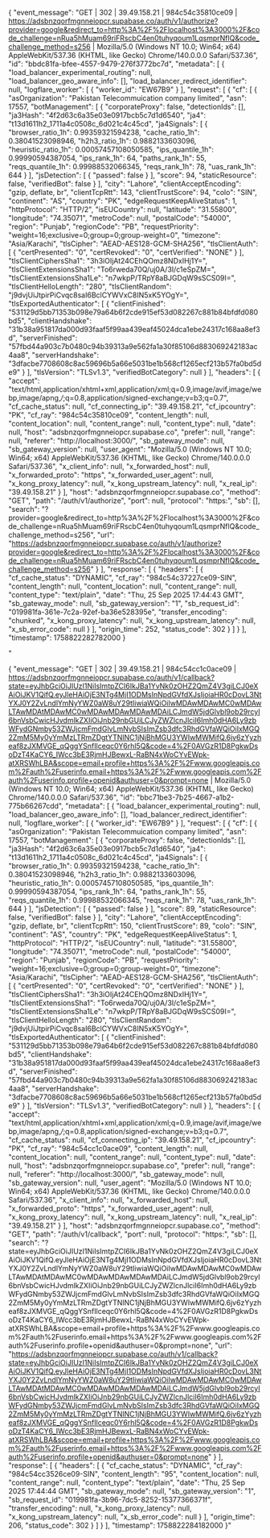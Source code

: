 {
  "event_message": "GET | 302 | 39.49.158.21 | 984c54c35810ce09 | https://adsbnzqorfmgnneiopcr.supabase.co/auth/v1/authorize?provider=google&redirect_to=http%3A%2F%2Flocalhost%3A3000%2F&code_challenge=nRua5hMuam69riFRscbC4en0tuhyqoum1LqsmprNflQ&code_challenge_method=s256 | Mozilla/5.0 (Windows NT 10.0; Win64; x64) AppleWebKit/537.36 (KHTML, like Gecko) Chrome/140.0.0.0 Safari/537.36",
  "id": "bbdc81fa-bfee-4557-9479-276f3772bc7d",
  "metadata": [
    {
      "load_balancer_experimental_routing": null,
      "load_balancer_geo_aware_info": [],
      "load_balancer_redirect_identifier": null,
      "logflare_worker": [
        {
          "worker_id": "EW67B9"
        }
      ],
      "request": [
        {
          "cf": [
            {
              "asOrganization": "Pakistan Telecommuication company limited",
              "asn": 17557,
              "botManagement": [
                {
                  "corporateProxy": false,
                  "detectionIds": [],
                  "ja3Hash": "4f2d63c6a35e03e0917bcb5c7d1d6540",
                  "ja4": "t13d1611h2_1711a4c0508c_6d021c4c45cd",
                  "ja4Signals": [
                    {
                      "browser_ratio_1h": 0.99359321594238,
                      "cache_ratio_1h": 0.38041523098946,
                      "h2h3_ratio_1h": 0.9882133603096,
                      "heuristic_ratio_1h": 0.00057457108050585,
                      "ips_quantile_1h": 0.99990594387054,
                      "ips_rank_1h": 64,
                      "paths_rank_1h": 55,
                      "reqs_quantile_1h": 0.99988532066345,
                      "reqs_rank_1h": 78,
                      "uas_rank_1h": 644
                    }
                  ],
                  "jsDetection": [
                    {
                      "passed": false
                    }
                  ],
                  "score": 94,
                  "staticResource": false,
                  "verifiedBot": false
                }
              ],
              "city": "Lahore",
              "clientAcceptEncoding": "gzip, deflate, br",
              "clientTcpRtt": 143,
              "clientTrustScore": 94,
              "colo": "SIN",
              "continent": "AS",
              "country": "PK",
              "edgeRequestKeepAliveStatus": 1,
              "httpProtocol": "HTTP/2",
              "isEUCountry": null,
              "latitude": "31.55800",
              "longitude": "74.35071",
              "metroCode": null,
              "postalCode": "54000",
              "region": "Punjab",
              "regionCode": "PB",
              "requestPriority": "weight=16;exclusive=0;group=0;group-weight=0",
              "timezone": "Asia/Karachi",
              "tlsCipher": "AEAD-AES128-GCM-SHA256",
              "tlsClientAuth": [
                {
                  "certPresented": "0",
                  "certRevoked": "0",
                  "certVerified": "NONE"
                }
              ],
              "tlsClientCiphersSha1": "3h3iOIjAt24CEhQOmz8NDxIHj1Y=",
              "tlsClientExtensionsSha1": "To6rweda70Q/uj0A/3I/c1eSpZM=",
              "tlsClientExtensionsSha1Le": "n7wkpP/TRpY8aBJGDqW9sSCS09I=",
              "tlsClientHelloLength": "280",
              "tlsClientRandom": "j9dvjUiJtpirPiCvqc8saI6BclCYWVxC8IN5xK5YOgY=",
              "tlsExportedAuthenticator": [
                {
                  "clientFinished": "531129d5bb71353b098e79a64b6f2cde915ef53d082267c881b84bfdfd080bd5",
                  "clientHandshake": "31b38a951817da000d93faaf5f99aa439eaf45024dca1ebe24317c168aa8ef3d",
                  "serverFinished": "57fbd44a903c7b0480c94b39313a9e562fa1a30f85106d883069242183ac4aa8",
                  "serverHandshake": "3dfacbe7708608c8ac59696b5a66e5031be1b568cf1265ecf213b57fa0bd5de9"
                }
              ],
              "tlsVersion": "TLSv1.3",
              "verifiedBotCategory": null
            }
          ],
          "headers": [
            {
              "accept": "text/html,application/xhtml+xml,application/xml;q=0.9,image/avif,image/webp,image/apng,*/*;q=0.8,application/signed-exchange;v=b3;q=0.7",
              "cf_cache_status": null,
              "cf_connecting_ip": "39.49.158.21",
              "cf_ipcountry": "PK",
              "cf_ray": "984c54c35810ce09",
              "content_length": null,
              "content_location": null,
              "content_range": null,
              "content_type": null,
              "date": null,
              "host": "adsbnzqorfmgnneiopcr.supabase.co",
              "prefer": null,
              "range": null,
              "referer": "http://localhost:3000/",
              "sb_gateway_mode": null,
              "sb_gateway_version": null,
              "user_agent": "Mozilla/5.0 (Windows NT 10.0; Win64; x64) AppleWebKit/537.36 (KHTML, like Gecko) Chrome/140.0.0.0 Safari/537.36",
              "x_client_info": null,
              "x_forwarded_host": null,
              "x_forwarded_proto": "https",
              "x_forwarded_user_agent": null,
              "x_kong_proxy_latency": null,
              "x_kong_upstream_latency": null,
              "x_real_ip": "39.49.158.21"
            }
          ],
          "host": "adsbnzqorfmgnneiopcr.supabase.co",
          "method": "GET",
          "path": "/auth/v1/authorize",
          "port": null,
          "protocol": "https:",
          "sb": [],
          "search": "?provider=google&redirect_to=http%3A%2F%2Flocalhost%3A3000%2F&code_challenge=nRua5hMuam69riFRscbC4en0tuhyqoum1LqsmprNflQ&code_challenge_method=s256",
          "url": "https://adsbnzqorfmgnneiopcr.supabase.co/auth/v1/authorize?provider=google&redirect_to=http%3A%2F%2Flocalhost%3A3000%2F&code_challenge=nRua5hMuam69riFRscbC4en0tuhyqoum1LqsmprNflQ&code_challenge_method=s256"
        }
      ],
      "response": [
        {
          "headers": [
            {
              "cf_cache_status": "DYNAMIC",
              "cf_ray": "984c54c37227ce09-SIN",
              "content_length": null,
              "content_location": null,
              "content_range": null,
              "content_type": "text/plain",
              "date": "Thu, 25 Sep 2025 17:44:43 GMT",
              "sb_gateway_mode": null,
              "sb_gateway_version": "1",
              "sb_request_id": "019981fa-361e-7c2a-92ef-ba36e528395e",
              "transfer_encoding": "chunked",
              "x_kong_proxy_latency": null,
              "x_kong_upstream_latency": null,
              "x_sb_error_code": null
            }
          ],
          "origin_time": 252,
          "status_code": 302
        }
      ]
    }
  ],
  "timestamp": 1758822282782000
}  


"

{
  "event_message": "GET | 302 | 39.49.158.21 | 984c54cc1c0ace09 | https://adsbnzqorfmgnneiopcr.supabase.co/auth/v1/callback?state=eyJhbGciOiJIUzI1NiIsImtpZCI6IkJBa1YvNk0zOHZ2QmZ4V3giLCJ0eXAiOiJKV1QifQ.eyJleHAiOjE3NTg4MjI1ODMsInNpdGVfdXJsIjoiaHR0cDovL3NtYXJ0Y2ZvLndlYmNyYWZ0aW8uY29tIiwiaWQiOiIwMDAwMDAwMC0wMDAwLTAwMDAtMDAwMC0wMDAwMDAwMDAwMDAiLCJmdW5jdGlvbl9ob29rcyI6bnVsbCwicHJvdmlkZXIiOiJnb29nbGUiLCJyZWZlcnJlciI6Imh0dHA6Ly9zbWFydGNmby53ZWJjcmFmdGlvLmNvbSIsImZsb3dfc3RhdGVfaWQiOiIxMGQ2ZmM5My0yYmMzLTRmZDgtYTNlNC1jNjBhMGU3YWIwMWMifQ.6jv6zYyzheaf8zJXMVGE_qQggYSnfIlceqc0Y6rhl5Q&code=4%2F0AVGzR1D8PgkwDsoDzT4KaCY6_IWcc3bE3RjmHJBewxL-RaBN4xWoCYvEWpk-atXRSWhLBA&scope=email+profile+https%3A%2F%2Fwww.googleapis.com%2Fauth%2Fuserinfo.email+https%3A%2F%2Fwww.googleapis.com%2Fauth%2Fuserinfo.profile+openid&authuser=0&prompt=none | Mozilla/5.0 (Windows NT 10.0; Win64; x64) AppleWebKit/537.36 (KHTML, like Gecko) Chrome/140.0.0.0 Safari/537.36",
  "id": "bbc71be3-7b25-4667-a1b2-775b66267cdd",
  "metadata": [
    {
      "load_balancer_experimental_routing": null,
      "load_balancer_geo_aware_info": [],
      "load_balancer_redirect_identifier": null,
      "logflare_worker": [
        {
          "worker_id": "EW67B9"
        }
      ],
      "request": [
        {
          "cf": [
            {
              "asOrganization": "Pakistan Telecommuication company limited",
              "asn": 17557,
              "botManagement": [
                {
                  "corporateProxy": false,
                  "detectionIds": [],
                  "ja3Hash": "4f2d63c6a35e03e0917bcb5c7d1d6540",
                  "ja4": "t13d1611h2_1711a4c0508c_6d021c4c45cd",
                  "ja4Signals": [
                    {
                      "browser_ratio_1h": 0.99359321594238,
                      "cache_ratio_1h": 0.38041523098946,
                      "h2h3_ratio_1h": 0.9882133603096,
                      "heuristic_ratio_1h": 0.00057457108050585,
                      "ips_quantile_1h": 0.99990594387054,
                      "ips_rank_1h": 64,
                      "paths_rank_1h": 55,
                      "reqs_quantile_1h": 0.99988532066345,
                      "reqs_rank_1h": 78,
                      "uas_rank_1h": 644
                    }
                  ],
                  "jsDetection": [
                    {
                      "passed": false
                    }
                  ],
                  "score": 89,
                  "staticResource": false,
                  "verifiedBot": false
                }
              ],
              "city": "Lahore",
              "clientAcceptEncoding": "gzip, deflate, br",
              "clientTcpRtt": 150,
              "clientTrustScore": 89,
              "colo": "SIN",
              "continent": "AS",
              "country": "PK",
              "edgeRequestKeepAliveStatus": 1,
              "httpProtocol": "HTTP/2",
              "isEUCountry": null,
              "latitude": "31.55800",
              "longitude": "74.35071",
              "metroCode": null,
              "postalCode": "54000",
              "region": "Punjab",
              "regionCode": "PB",
              "requestPriority": "weight=16;exclusive=0;group=0;group-weight=0",
              "timezone": "Asia/Karachi",
              "tlsCipher": "AEAD-AES128-GCM-SHA256",
              "tlsClientAuth": [
                {
                  "certPresented": "0",
                  "certRevoked": "0",
                  "certVerified": "NONE"
                }
              ],
              "tlsClientCiphersSha1": "3h3iOIjAt24CEhQOmz8NDxIHj1Y=",
              "tlsClientExtensionsSha1": "To6rweda70Q/uj0A/3I/c1eSpZM=",
              "tlsClientExtensionsSha1Le": "n7wkpP/TRpY8aBJGDqW9sSCS09I=",
              "tlsClientHelloLength": "280",
              "tlsClientRandom": "j9dvjUiJtpirPiCvqc8saI6BclCYWVxC8IN5xK5YOgY=",
              "tlsExportedAuthenticator": [
                {
                  "clientFinished": "531129d5bb71353b098e79a64b6f2cde915ef53d082267c881b84bfdfd080bd5",
                  "clientHandshake": "31b38a951817da000d93faaf5f99aa439eaf45024dca1ebe24317c168aa8ef3d",
                  "serverFinished": "57fbd44a903c7b0480c94b39313a9e562fa1a30f85106d883069242183ac4aa8",
                  "serverHandshake": "3dfacbe7708608c8ac59696b5a66e5031be1b568cf1265ecf213b57fa0bd5de9"
                }
              ],
              "tlsVersion": "TLSv1.3",
              "verifiedBotCategory": null
            }
          ],
          "headers": [
            {
              "accept": "text/html,application/xhtml+xml,application/xml;q=0.9,image/avif,image/webp,image/apng,*/*;q=0.8,application/signed-exchange;v=b3;q=0.7",
              "cf_cache_status": null,
              "cf_connecting_ip": "39.49.158.21",
              "cf_ipcountry": "PK",
              "cf_ray": "984c54cc1c0ace09",
              "content_length": null,
              "content_location": null,
              "content_range": null,
              "content_type": null,
              "date": null,
              "host": "adsbnzqorfmgnneiopcr.supabase.co",
              "prefer": null,
              "range": null,
              "referer": "http://localhost:3000/",
              "sb_gateway_mode": null,
              "sb_gateway_version": null,
              "user_agent": "Mozilla/5.0 (Windows NT 10.0; Win64; x64) AppleWebKit/537.36 (KHTML, like Gecko) Chrome/140.0.0.0 Safari/537.36",
              "x_client_info": null,
              "x_forwarded_host": null,
              "x_forwarded_proto": "https",
              "x_forwarded_user_agent": null,
              "x_kong_proxy_latency": null,
              "x_kong_upstream_latency": null,
              "x_real_ip": "39.49.158.21"
            }
          ],
          "host": "adsbnzqorfmgnneiopcr.supabase.co",
          "method": "GET",
          "path": "/auth/v1/callback",
          "port": null,
          "protocol": "https:",
          "sb": [],
          "search": "?state=eyJhbGciOiJIUzI1NiIsImtpZCI6IkJBa1YvNk0zOHZ2QmZ4V3giLCJ0eXAiOiJKV1QifQ.eyJleHAiOjE3NTg4MjI1ODMsInNpdGVfdXJsIjoiaHR0cDovL3NtYXJ0Y2ZvLndlYmNyYWZ0aW8uY29tIiwiaWQiOiIwMDAwMDAwMC0wMDAwLTAwMDAtMDAwMC0wMDAwMDAwMDAwMDAiLCJmdW5jdGlvbl9ob29rcyI6bnVsbCwicHJvdmlkZXIiOiJnb29nbGUiLCJyZWZlcnJlciI6Imh0dHA6Ly9zbWFydGNmby53ZWJjcmFmdGlvLmNvbSIsImZsb3dfc3RhdGVfaWQiOiIxMGQ2ZmM5My0yYmMzLTRmZDgtYTNlNC1jNjBhMGU3YWIwMWMifQ.6jv6zYyzheaf8zJXMVGE_qQggYSnfIlceqc0Y6rhl5Q&code=4%2F0AVGzR1D8PgkwDsoDzT4KaCY6_IWcc3bE3RjmHJBewxL-RaBN4xWoCYvEWpk-atXRSWhLBA&scope=email+profile+https%3A%2F%2Fwww.googleapis.com%2Fauth%2Fuserinfo.email+https%3A%2F%2Fwww.googleapis.com%2Fauth%2Fuserinfo.profile+openid&authuser=0&prompt=none",
          "url": "https://adsbnzqorfmgnneiopcr.supabase.co/auth/v1/callback?state=eyJhbGciOiJIUzI1NiIsImtpZCI6IkJBa1YvNk0zOHZ2QmZ4V3giLCJ0eXAiOiJKV1QifQ.eyJleHAiOjE3NTg4MjI1ODMsInNpdGVfdXJsIjoiaHR0cDovL3NtYXJ0Y2ZvLndlYmNyYWZ0aW8uY29tIiwiaWQiOiIwMDAwMDAwMC0wMDAwLTAwMDAtMDAwMC0wMDAwMDAwMDAwMDAiLCJmdW5jdGlvbl9ob29rcyI6bnVsbCwicHJvdmlkZXIiOiJnb29nbGUiLCJyZWZlcnJlciI6Imh0dHA6Ly9zbWFydGNmby53ZWJjcmFmdGlvLmNvbSIsImZsb3dfc3RhdGVfaWQiOiIxMGQ2ZmM5My0yYmMzLTRmZDgtYTNlNC1jNjBhMGU3YWIwMWMifQ.6jv6zYyzheaf8zJXMVGE_qQggYSnfIlceqc0Y6rhl5Q&code=4%2F0AVGzR1D8PgkwDsoDzT4KaCY6_IWcc3bE3RjmHJBewxL-RaBN4xWoCYvEWpk-atXRSWhLBA&scope=email+profile+https%3A%2F%2Fwww.googleapis.com%2Fauth%2Fuserinfo.email+https%3A%2F%2Fwww.googleapis.com%2Fauth%2Fuserinfo.profile+openid&authuser=0&prompt=none"
        }
      ],
      "response": [
        {
          "headers": [
            {
              "cf_cache_status": "DYNAMIC",
              "cf_ray": "984c54cc3526ce09-SIN",
              "content_length": "95",
              "content_location": null,
              "content_range": null,
              "content_type": "text/plain",
              "date": "Thu, 25 Sep 2025 17:44:44 GMT",
              "sb_gateway_mode": null,
              "sb_gateway_version": "1",
              "sb_request_id": "019981fa-3b96-7dc5-8252-15377366371f",
              "transfer_encoding": null,
              "x_kong_proxy_latency": null,
              "x_kong_upstream_latency": null,
              "x_sb_error_code": null
            }
          ],
          "origin_time": 206,
          "status_code": 302
        }
      ]
    }
  ],
  "timestamp": 1758822284182000
}"